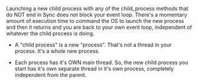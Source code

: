 Launching a new child process with any of the child_process methods that do NOT end in Sync does not block your event loop. There's a momentary amount of execution time to command the OS to launch the new process and then it returns and you are back to your own event loop, independent of whatever the child process is doing.

- A "child process" is a new "process". That's not a thread in your process. It's a whole new process.

- Each process has it's OWN main thread. So, the new child process you start has it's own separate thread in it's own process, completely independent from the parent.